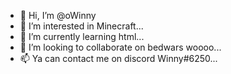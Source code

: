 - 👋 Hi, I’m @oWinny
- 👀 I’m interested in Minecraft...
- 🌱 I’m currently learning html...
- 💞️ I’m looking to collaborate on bedwars woooo...
- 📫 Ya can contact me on discord Winny#6250...

<!---
oWinny/oWinny is a ✨ special ✨ repository because its `README.md` (this file) appears on your GitHub profile.
You can click the Preview link to take a look at your changes.
--->
